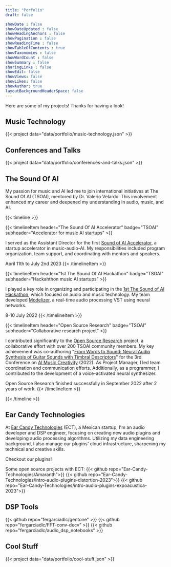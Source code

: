 ```yaml
---
title: "Porfolio"
draft: false

showDate : false
showDateUpdated : false
showHeadingAnchors : false
showPagination : false
showReadingTime : false
showTableOfContents : true
showTaxonomies : false 
showWordCount : false
showSummary : false
sharingLinks : false
showEdit: false
showViews: false
showLikes: false
showAuthor: true
layoutBackgroundHeaderSpace: false
---
```


Here are some of my projects! Thanks for having a look!

## Music Technology
{{< project data="data/portfolio/music-technology.json" >}}


## Conferences and Talks
{{< project data="data/portfolio/conferences-and-talks.json" >}}

## The Sound Of AI
My passion for music and AI led me to join international initiatives at The Sound Of AI (TSOAI), mentored by Dr. Valerio Velardo. This involvement enhanced my career and deepened my understanding in audio, music, and AI. 

{{< timeline >}}

{{< timelineItem header="The Sound Of AI Accelerator" badge="TSOAI" subheader="Accelerator for music AI startups" >}}
<p>
    I served as the Assistant Director for the first <a href="https://thesoundofai.com/accelerator.html">Sound of AI Accelerator</a>, a startup accelerator in music-audio-AI. My responsibilities included program organization, team support, and coordinating with mentors and speakers.
</p>

April 11th to July 2nd 2023
{{< /timelineItem >}}

{{< timelineItem header="1st The Sound Of AI Hackathon" badge="TSOAI" subheader="Hackahthon music AI startups" >}}
<p>
    I played a key role in organizing and participating in the <a href="https://musikalkemist.github.io/thesoundofaihackathon/">1st The Sound of AI Hackathon</a>, which focused on audio and music technology. My team developed <a href="https://github.com/rodoortiz/Modelizer">Modelizer</a>, a real-time audio processing VST using neural networks.
</p>

8-10 July 2022
{{< /timelineItem >}}

{{< timelineItem header="Open Source Research" badge="TSOAI" subheader="Collaborative research project" >}}
<p>
    I contributed significantly to the <a href="https://thesoundofaiosr.github.io/">Open Source Research</a> project, a collaborative effort with over 200 TSOAI community members. My key achievement was co-authoring "<a href="https://zenodo.org/records/7088416">From Words to Sound: Neural Audio Synthesis of Guitar Sounds with Timbral Descriptors</a>" for the 3rd Conference on <a href="https://aimusiccreativity.org/">AI Music Creativity</a> (2022). As Project Manager, I led team coordination and communication efforts. Additionally, as a programmer, I contributed to the development of a voice-activated neural synthesizer.
</p>

Open Source Research finished successfully in September 2022 after 2 years of work.
{{< /timelineItem >}}

{{< /timeline >}}

## Ear Candy Technologies
At [Ear Candy Technologies](https://www.earcandytech.com) (ECT), a Mexican startup, I'm an audio developer and DSP engineer, focusing on creating new audio plugins and developing audio processing algorithms. Utilizing my data engineering background, I also manage our plugins' cloud infrastructure, sharpening my technical and creative skills.

Checkout our plugins!

Some open source projects with ECT:
{{< github repo="Ear-Candy-Technologies/Amaranth">}}
{{< github repo="Ear-Candy-Technologies/intro-audio-plugins-distortion-2023">}}
{{< github repo="Ear-Candy-Technologies/intro-audio-plugins-expoacustica-2023">}}

## DSP Tools
<!-- {{< project data="data/portfolio/dsp-tools.json" >}} -->
{{< github repo="fergarciadlc/gentone" >}}
{{< github repo="fergarciadlc/FFT-conv-decv" >}}
{{< github repo="fergarciadlc/audio_dsp_notebooks" >}}

## Cool Stuff
{{< project data="data/portfolio/cool-stuff.json" >}}
